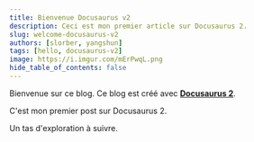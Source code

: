 ```yaml
---
title: Bienvenue Docusaurus v2
description: Ceci est mon premier article sur Docusaurus 2.
slug: welcome-docusaurus-v2
authors: [slorber, yangshun]
tags: [hello, docusaurus-v2]
image: https://i.imgur.com/mErPwqL.png
hide_table_of_contents: false
---
```


Bienvenue sur ce blog. Ce blog est créé avec [**Docusaurus 2**](https://docusaurus.io/).

<!--truncate-->

C'est mon premier post sur Docusaurus 2.

Un tas d'exploration à suivre.